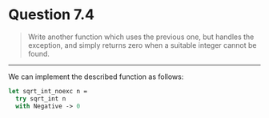 # Question 7.4

> Write another function which uses the previous one, but handles the exception, and simply returns zero when a suitable integer cannot be found.

---

We can implement the described function as follows:
```ocaml
let sqrt_int_noexc n =
  try sqrt_int n
  with Negative -> 0
```
